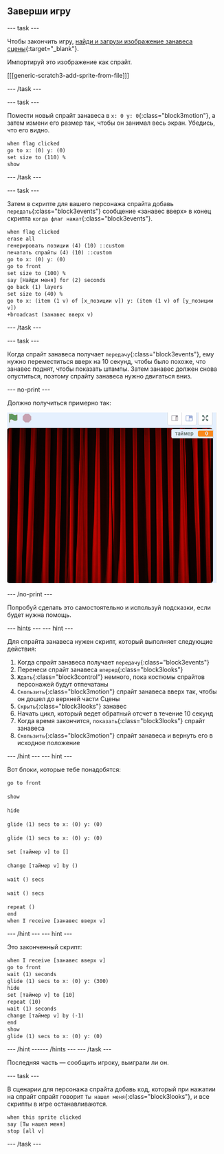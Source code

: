 ## Заверши игру

--- task ---

Чтобы закончить игру, [найди и загрузи изображение занавеса сцены](https://www.google.co.uk/search?q=stage+curtain&source=lnms&tbm=isch&sa=X&ved=0ahUKEwjKg9O1k8_VAhXSL1AKHe1HDMIQ_AUICigB&biw=1362&bih=584){:target="_blank"}.

Импортируй это изображение как спрайт.

[[[generic-scratch3-add-sprite-from-file]]]

--- /task ---

--- task ---

Помести новый спрайт занавеса в `x: 0 y: 0`{:class="block3motion"}, а затем измени его размер так, чтобы он занимал весь экран. Убедись, что его видно.

```blocks3
when flag clicked
go to x: (0) y: (0)
set size to (110) %
show
```

--- /task ---

--- task ---

Затем в скрипте для вашего персонажа спрайта добавь `передать`{:class="block3events"} сообщение «занавес вверх» в конец скрипта `когда флаг нажат`{:class="block3events"}.

```blocks3
when flag clicked
erase all
генерировать позиции (4) (10) ::custom
печатать спрайты (4) (10) ::custom
go to x: (0) y: (0)
go to front
set size to (100) %
say [Найди меня] for (2) seconds
go back (1) layers
set size to (40) %
go to x: (item (1 v) of [x_позиции v]) y: (item (1 v) of [y_позиции v])
+broadcast (занавес вверх v)
```

--- /task ---

--- task ---

Когда спрайт занавеса получает `передачу`{:class="block3events"}, ему нужно переместиться вверх на 10 секунд, чтобы было похоже, что занавес поднят, чтобы показать штампы. Затем занавес должен снова опуститься, поэтому спрайту занавеса нужно двигаться вниз.

--- no-print ---

Должно получиться примерно так:

![демо 2](images/demo_2.gif)

--- /no-print ---

Попробуй сделать это самостоятельно и используй подсказки, если будет нужна помощь.

--- hints ---
 --- hint ---

Для спрайта занавеса нужен скрипт, который выполняет следующие действия:

1. Когда спрайт занавеса получает `передачу`{:class="block3events"}
2. Перенеси спрайт занавеса `вперед`{:class="block3looks"}
3. `Ждать`{:class="block3control"} немного, пока костюмы спрайтов персонажей будут отпечатаны
4. `Скользить`{:class="block3motion"} спрайт занавеса вверх так, чтобы он дошел до верхней части Сцены
5. `Скрыть`{:class="block3looks"} занавес
6. Начать цикл, который ведет обратный отсчет в течение 10 секунд
7. Когда время закончится, `показать`{:class="block3looks"} спрайт занавеса
8. `Скользить`{:class="block3motion"} спрайт занавеса и вернуть его в исходное положение

--- /hint --- --- hint ---

Вот блоки, которые тебе понадобятся:

```blocks3
go to front

show

hide

glide (1) secs to x: (0) y: (0)

glide (1) secs to x: (0) y: (0)

set [таймер v] to []

change [таймер v] by ()

wait () secs

wait () secs

repeat ()
end
when I receive [занавес вверх v]
```

--- /hint --- --- hint ---

Это законченный скрипт:

```blocks3
when I receive [занавес вверх v]
go to front
wait (1) seconds
glide (1) secs to x: (0) y: (300)
hide
set [таймер v] to [10]
repeat (10)
wait (1) seconds
change [таймер v] by (-1)
end
show
glide (1) secs to x: (0) y: (0)
```

--- /hint ------ /hints --- --- /task ---

Последняя часть — сообщить игроку, выиграли ли он.

--- task ---

В сценарии для персонажа спрайта добавь код, который при нажатии на спрайт спрайт говорит `Ты нашел меня`{:class="block3looks"}, и все скрипты в игре останавливаются.

```blocks3
when this sprite clicked
say [Ты нашел меня]
stop [all v]
```

--- /task ---